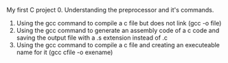 My first C project
0. Understanding the preprocessor and it's commands.
1. Using the gcc command to compile a c file but does not link (gcc -o file)
2. Using the gcc command to generate an assembly code of a c code and saving the output file with a .s extension instead of .c
3. Using the gcc command to compile a c file and creating an executeable name for it (gcc cfile -o exename)
